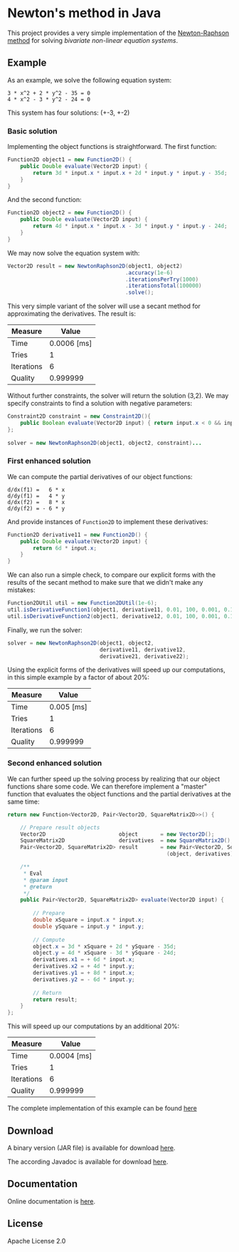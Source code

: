 # Newton's method in Java 

This project provides a very simple implementation of the [Newton-Raphson method](http://en.wikipedia.org/wiki/Newton%27s_method) 
for solving *bivariate non-linear equation systems*. 

## Example

As an example, we solve the following equation system:

```
3 * x^2 + 2 * y^2 - 35 = 0
4 * x^2 - 3 * y^2 - 24 = 0
```

This system has four solutions: (+-3, +-2)

### Basic solution

Implementing the object functions is straightforward. The first function:

```Java
Function2D object1 = new Function2D() {
	public Double evaluate(Vector2D input) {
		return 3d * input.x * input.x + 2d * input.y * input.y - 35d;
	}
}
```

And the second function:

```Java
Function2D object2 = new Function2D() {
	public Double evaluate(Vector2D input) {
		return 4d * input.x * input.x - 3d * input.y * input.y - 24d;
	}
}
```

We may now solve the equation system with:

```Java
Vector2D result = new NewtonRaphson2D(object1, object2)
                                     .accuracy(1e-6)
                                     .iterationsPerTry(1000)
                                     .iterationsTotal(100000)
                                     .solve();
```

This very simple variant of the solver will use a secant method for approximating the derivatives. The result is:

Measure    | Value
---------- | -------------
Time       | 0.0006 [ms]
Tries      | 1
Iterations | 6
Quality    | 0.999999

Without further constraints, the solver will return the solution (3,2). We may specify constraints to
find a solution with negative parameters:

```Java
Constraint2D constraint = new Constraint2D(){ 
	public Boolean evaluate(Vector2D input) { return input.x < 0 && input.y < 0; } 
};
                    
solver = new NewtonRaphson2D(object1, object2, constraint)...
```

### First enhanced solution

We can compute the partial derivatives of our object functions:

```
d/dx(f1) =   6 * x
d/dy(f1) =   4 * y
d/dx(f2) =   8 * x
d/dy(f2) = - 6 * y
```

And provide instances of ```Function2D``` to implement these derivatives:

```Java
Function2D derivative11 = new Function2D() {
	public Double evaluate(Vector2D input) {
		return 6d * input.x;
	}
}
```

We can also run a simple check, to compare our explicit forms with the results of the secant method to make sure that
we didn't make any mistakes:

```Java
Function2DUtil util = new Function2DUtil(1e-6);
util.isDerivativeFunction1(object1, derivative11, 0.01, 100, 0.001, 0.1d, 0.01d);
util.isDerivativeFunction2(object1, derivative12, 0.01, 100, 0.001, 0.1d, 0.01d);
```

Finally, we run the solver:

```Java
solver = new NewtonRaphson2D(object1, object2, 
							 derivative11, derivative12, 
							 derivative21, derivative22);
```

Using the explicit forms of the derivatives will speed up our computations, in this simple example by a factor of about 20%:

Measure    | Value
---------- | -------------
Time       | 0.005 [ms]
Tries      | 1
Iterations | 6
Quality    | 0.999999

### Second enhanced solution

We can further speed up the solving process by realizing that our object functions share some code. 
We can therefore implement a "master" function that evaluates the object functions and the partial
derivatives at the same time:

```Java
return new Function<Vector2D, Pair<Vector2D, SquareMatrix2D>>() {

	// Prepare result objects
	Vector2D                       object       = new Vector2D();
    SquareMatrix2D                 derivatives  = new SquareMatrix2D();
    Pair<Vector2D, SquareMatrix2D> result       = new Pair<Vector2D, SquareMatrix2D>
    											  (object, derivatives);

	/**
	 * Eval
	 * @param input
	 * @return
	 */
	public Pair<Vector2D, SquareMatrix2D> evaluate(Vector2D input) {
	
  		// Prepare
  		double xSquare = input.x * input.x;
		double ySquare = input.y * input.y;
                
		// Compute
		object.x = 3d * xSquare + 2d * ySquare - 35d;
		object.y = 4d * xSquare - 3d * ySquare - 24d;
		derivatives.x1 = + 6d * input.x;
		derivatives.x2 = + 4d * input.y;
		derivatives.y1 = + 8d * input.x;
		derivatives.y2 = - 6d * input.y;
                
		// Return
		return result;
	}
};
```

This will speed up our computations by an additional 20%:

Measure    | Value
---------- | -------------
Time       | 0.0004 [ms]
Tries      | 1
Iterations | 6
Quality    | 0.999999

The complete implementation of this example can be found [here](https://github.com/prasser/newtonraphson/blob/master/src/test/de/linearbits/newtonraphson/tests/Tests.java)

Download
------
A binary version (JAR file) is available for download [here](https://rawgithub.com/prasser/newtonraphson/master/jars/newtonraphson-0.0.1.jar).

The according Javadoc is available for download [here](https://rawgithub.com/prasser/newtonraphson/master/jars/newtonraphson-0.0.1-doc.jar). 

Documentation
------
Online documentation is [here](https://rawgithub.com/prasser/newtonraphson/master/doc/index.html).

License
------
Apache License 2.0